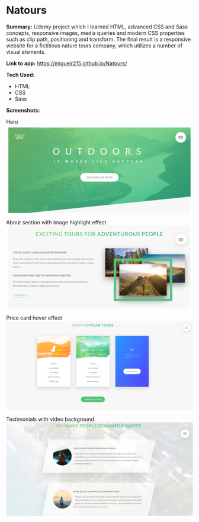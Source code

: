 # Natours

**Summary:** Udemy project which I learned HTML, advanced CSS and Sass concepts, responsive images, media queries and modern CSS properties such as clip path, positioning and transform.  The final result is a responsive website for a fictitious nature tours company, which utilizes a number of visual elements.

**Link to app:**  https://miguelr215.github.io/Natours/

**Tech Used:** 
- HTML
- CSS
- Sass

**Screenshots:**

Hero
![image of Natours hero section](https://github.com/miguelr215/Natours/blob/main/img/screenshots/Natours-hero.PNG)

About section with image highlight effect
![image of Natours about section](https://github.com/miguelr215/Natours/blob/main/img/screenshots/Natours-about.PNG)

Price card hover effect
![image of Natours pricing section](https://github.com/miguelr215/Natours/blob/main/img/screenshots/Natours-pricing-hover-effect.PNG)

Testimonials with video background
![image of Natours testimonials section](https://github.com/miguelr215/Natours/blob/main/img/screenshots/Natours-testimonials.PNG)
